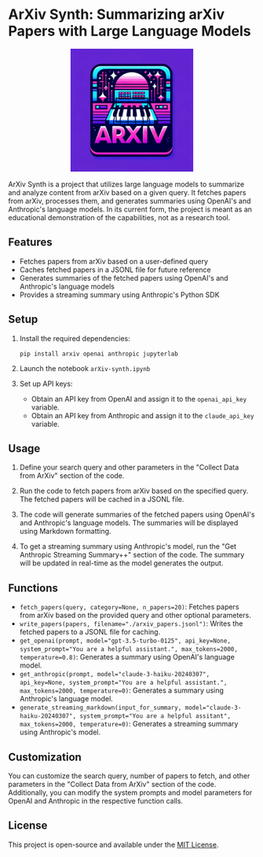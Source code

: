 # ArXiv Synth: Summarizing arXiv Papers with Large Language Models
<p align="center">
   <img src="./arxiv-synth.png" alt="ArXiv synth retro logo" width="250"/>
</p>
ArXiv Synth is a project that utilizes large language models to summarize and analyze content from arXiv based on a given query. It fetches papers from arXiv, processes them, and generates summaries using OpenAI's and Anthropic's language models. In its current form, the project is meant as an educational demonstration of the capabilities, not as a research tool.

## Features

- Fetches papers from arXiv based on a user-defined query
- Caches fetched papers in a JSONL file for future reference
- Generates summaries of the fetched papers using OpenAI's and Anthropic's language models
- Provides a streaming summary using Anthropic's Python SDK

## Setup

1. Install the required dependencies:
   ```
   pip install arxiv openai anthropic jupyterlab
   ```

2. Launch the notebook `arXiv-synth.ipynb`

3. Set up API keys:
   - Obtain an API key from OpenAI and assign it to the `openai_api_key` variable.
   - Obtain an API key from Anthropic and assign it to the `claude_api_key` variable.

## Usage

1. Define your search query and other parameters in the "Collect Data from ArXiv" section of the code.

2. Run the code to fetch papers from arXiv based on the specified query. The fetched papers will be cached in a JSONL file.

3. The code will generate summaries of the fetched papers using OpenAI's and Anthropic's language models. The summaries will be displayed using Markdown formatting.

4. To get a streaming summary using Anthropic's model, run the "Get Anthropic Streaming Summary++" section of the code. The summary will be updated in real-time as the model generates the output.

## Functions

- `fetch_papers(query, category=None, n_papers=20)`: Fetches papers from arXiv based on the provided query and other optional parameters.
- `write_papers(papers, filename="./arxiv_papers.jsonl")`: Writes the fetched papers to a JSONL file for caching.
- `get_openai(prompt, model="gpt-3.5-turbo-0125", api_key=None, system_prompt="You are a helpful assistant.", max_tokens=2000, temperature=0.8)`: Generates a summary using OpenAI's language model.
- `get_anthropic(prompt, model="claude-3-haiku-20240307", api_key=None, system_prompt="You are a helpful assistant.", max_tokens=2000, temperature=0)`: Generates a summary using Anthropic's language model.
- `generate_streaming_markdown(input_for_summary, model="claude-3-haiku-20240307", system_prompt="You are a helpful assitant", max_tokens=2000, temperature=0)`: Generates a streaming summary using Anthropic's model.

## Customization

You can customize the search query, number of papers to fetch, and other parameters in the "Collect Data from ArXiv" section of the code. Additionally, you can modify the system prompts and model parameters for OpenAI and Anthropic in the respective function calls.

## License

This project is open-source and available under the [MIT License](LICENSE).
